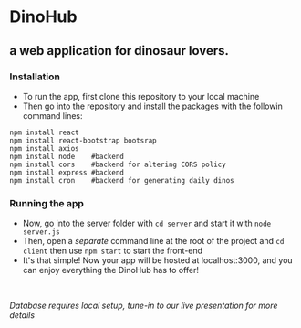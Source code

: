 # DinoHub #
## a web application for dinosaur lovers. ##

### Installation ###
* To run the app, first clone this repository to your local machine
* Then go into the repository and install the packages with the followin command lines:
```
npm install react
npm install react-bootstrap bootsrap
npm install axios
npm install node    #backend
npm install cors    #backend for altering CORS policy
npm install express #backend
npm install cron    #backend for generating daily dinos  
```

### Running the app ###
* Now, go into the server folder with `cd server` and start it with `node server.js`
* Then, open a *separate* command line at the root of the project and `cd client` then use `npm start` to start the front-end
* It's that simple! Now your app will be hosted at localhost:3000, and you can enjoy everything the DinoHub has to offer!
<br/>

*Database requires local setup, tune-in to our live presentation for more details*

